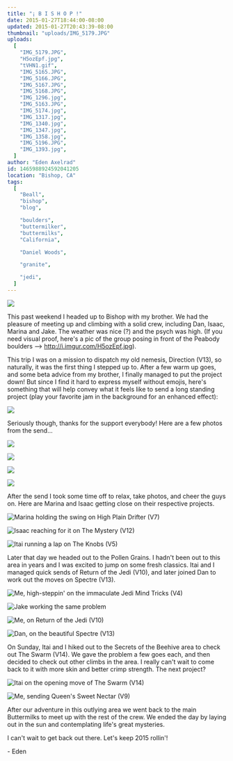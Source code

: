 ```yaml
---
title: "¡ B I S H O P !"
date: 2015-01-27T18:44:00-08:00
updated: 2015-01-27T20:43:39-08:00
thumbnail: "uploads/IMG_5179.JPG"
uploads:
  [
    "IMG_5179.JPG",
    "H5ozEpf.jpg",
    "tVHN1.gif",
    "IMG_5165.JPG",
    "IMG_5166.JPG",
    "IMG_5167.JPG",
    "IMG_5168.JPG",
    "IMG_1296.jpg",
    "IMG_5163.JPG",
    "IMG_5174.jpg",
    "IMG_1317.jpg",
    "IMG_1340.jpg",
    "IMG_1347.jpg",
    "IMG_1358.jpg",
    "IMG_5196.JPG",
    "IMG_1393.jpg",
  ]
author: "Eden Axelrad"
id: 1465988924592041205
location: "Bishop, CA"
tags:
  [
    "Beall",
    "bishop",
    "blog",

    "boulders",
    "buttermilker",
    "buttermilks",
    "California",

    "Daniel Woods",

    "granite",

    "jedi",
  ]
---
```


![](uploads/IMG_5179.JPG)

This past weekend I headed up to Bishop with my brother. We had the pleasure of meeting up and climbing with a solid crew, including Dan, Isaac, Marina and Jake. The weather was nice (?) and the psych was high. (If you need visual proof, here's a pic of the group posing in front of the Peabody boulders --> <http://i.imgur.com/H5ozEpf.jpg>).

This trip I was on a mission to dispatch my old nemesis, Direction (V13), so naturally, it was the first thing I stepped up to. After a few warm up goes, and some beta advice from my brother, I finally managed to put the project down! But since I find it hard to express myself without emojis, here's something that will help convey what it feels like to send a long standing project (play your favorite jam in the background for an enhanced effect):

![](uploads/tVHN1.gif)

Seriously though, thanks for the support everybody! Here are a few photos from the send...

![](uploads/IMG_5165.JPG)

![](uploads/IMG_5166.JPG)

![](uploads/IMG_5167.JPG)

![](uploads/IMG_5168.JPG)

After the send I took some time off to relax, take photos, and cheer the guys on. Here are Marina and Isaac getting close on their respective projects.

![Marina holding the swing on High Plain Drifter (V7)](uploads/IMG_1296.jpg)

![Isaac reaching for it on The Mystery (V12)](uploads/IMG_5163.JPG)

![Itai running a lap on The Knobs (V5)](uploads/IMG_5174.jpg)

Later that day we headed out to the Pollen Grains. I hadn't been out to this area in years and I was excited to jump on some fresh classics. Itai and I managed quick sends of Return of the Jedi (V10), and later joined Dan to work out the moves on Spectre (V13).

![Me, high-steppin' on the immaculate Jedi Mind Tricks (V4)](uploads/IMG_1317.jpg)

![Jake working the same problem](uploads/IMG_1340.jpg)

![Me, on Return of the Jedi (V10)](uploads/IMG_1347.jpg)

![Dan, on the beautiful Spectre (V13)](uploads/IMG_1358.jpg)

On Sunday, Itai and I hiked out to the Secrets of the Beehive area to check out The Swarm (V14). We gave the problem a few goes each, and then decided to check out other climbs in the area. I really can't wait to come back to it with more skin and better crimp strength. The next project?

![Itai on the opening move of The Swarm (V14)](uploads/IMG_5196.JPG)

![Me, sending Queen's Sweet Nectar (V9)](uploads/IMG_1393.jpg)

After our adventure in this outlying area we went back to the main Buttermilks to meet up with the rest of the crew. We ended the day by laying out in the sun and contemplating life's great mysteries.

I can't wait to get back out there. Let's keep 2015 rollin'!

\- Eden
